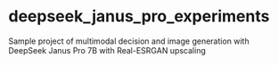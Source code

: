 # deepseek_janus_pro_experiments
Sample project of multimodal decision and image generation with DeepSeek Janus Pro 7B with Real-ESRGAN upscaling
